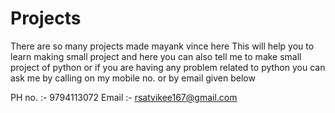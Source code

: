 # Projects
There are so many projects made mayank vince here
This will help you to learn making small project
and here you can also tell me to make small project of python
or if you are having any problem related to python you can ask me by calling
on my mobile no. or by email given below

PH no. :- 9794113072
Email :- rsatvikee167@gmail.com


